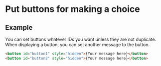 Put buttons for making a choice
================================================================================

Example
--------------------------------------------------------------------------------

You can set buttons whatever IDs you want unless they are not duplicate.
When displaying a button, you can set another message to the button.

```html
<button id="button1" style="hidden">{Your message here}</button>
<button id="button2" style="hidden">{Your message here}</button>
```
